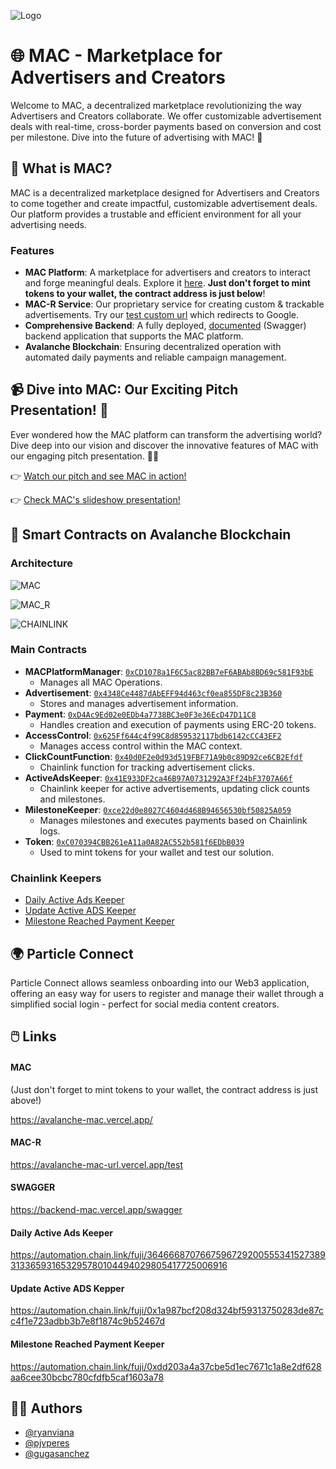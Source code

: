 
![Logo](https://github.com/pjvperes/avalanche-mac/assets/70733914/03ad5a8a-a338-4384-8de1-91bded6e0950)

# 🌐 MAC - Marketplace for Advertisers and Creators

Welcome to MAC, a decentralized marketplace revolutionizing the way Advertisers and Creators collaborate. We offer customizable advertisement deals with real-time, cross-border payments based on conversion and cost per milestone. Dive into the future of advertising with MAC! 🚀

## 🌟 What is MAC?

MAC is a decentralized marketplace designed for Advertisers and Creators to come together and create impactful, customizable advertisement deals. Our platform provides a trustable and efficient environment for all your advertising needs.

### Features

- **MAC Platform**: A marketplace for advertisers and creators to interact and forge meaningful deals. Explore it [here](https://avalanche-mac.vercel.app/). **Just don't forget to mint tokens to your wallet, the contract address is just below**!
- **MAC-R Service**: Our proprietary service for creating custom & trackable advertisements. Try our [test custom url](https://avalanche-mac-url.vercel.app/test) which redirects to Google.
- **Comprehensive Backend**: A fully deployed, [documented](https://backend-mac.vercel.app/swagger) (Swagger) backend application that supports the MAC platform. 
- **Avalanche Blockchain**: Ensuring decentralized operation with automated daily payments and reliable campaign management.

## 📹 Dive into MAC: Our Exciting Pitch Presentation! 🌟

Ever wondered how the MAC platform can transform the advertising world? Dive deep into our vision and discover the innovative features of MAC with our engaging pitch presentation. 🚀🎥

👉 [Watch our pitch and see MAC in action!](https://youtube.com/)


👉 [Check MAC's slideshow presentation!](https://drive.google.com/file/d/1X24HTvm-QEDjLwpmm2w6y5RLPzAmGFSI/view?usp=sharing)

## 🚀 Smart Contracts on Avalanche Blockchain

### Architecture
![MAC](https://github.com/pjvperes/avalanche-mac/assets/70733914/d3eba9b4-906e-4602-b0df-90086f5c06f6)

![MAC_R](https://github.com/pjvperes/avalanche-mac/assets/70733914/658e2185-a93f-4c5d-92f0-2eb759af0e69)

![CHAINLINK](https://github.com/pjvperes/avalanche-mac/assets/70733914/2a1fb615-19c4-4514-bd71-b96c6db5a9c3)

### Main Contracts

- **MACPlatformManager**: [`0xCD1078a1F6C5ac82BB7eF6ABAb8BD69c581F93bE`](https://subnets-test.avax.network/c-chain/address/0x07c420C56BaeFc7cD6c4828d58d68e6ba23B1d28)
  - Manages all MAC Operations.
- **Advertisement**: [`0x4348Ce4487dAbEFF94d463cf0ea855DF8c23B360`](https://subnets-test.avax.network/c-chain/address/0x4348Ce4487dAbEFF94d463cf0ea855DF8c23B360)
  - Stores and manages advertisement information.
- **Payment**: [`0xD4Ac9Ed02e0EDb4a7738BC3e0F3e36EcD47D11C8`](https://subnets-test.avax.network/c-chain/address/0xD4Ac9Ed02e0EDb4a7738BC3e0F3e36EcD47D11C8)
  - Handles creation and execution of payments using ERC-20 tokens.
- **AccessControl**: [`0x625Ff644c4f99C8d859532117bdb6142cCC43EF2`](https://subnets-test.avax.network/c-chain/address/0x625Ff644c4f99C8d859532117bdb6142cCC43EF2)
  - Manages access control within the MAC context.
- **ClickCountFunction**: [`0x40d0F2e0d93d519FBF71A9b0c89D92ce6CB2Efdf`](https://subnets-test.avax.network/c-chain/address/0x40d0F2e0d93d519FBF71A9b0c89D92ce6CB2Efdf)
  - Chainlink function for tracking advertisement clicks.
- **ActiveAdsKeeper**: [`0x41E933DF2ca46B97A0731292A3Ff24bF3707A66f`](https://subnets-test.avax.network/c-chain/address/0x41E933DF2ca46B97A0731292A3Ff24bF3707A66f)
  - Chainlink keeper for active advertisements, updating click counts and milestones.
- **MilestoneKeeper**: [`0xce22d0e8027C4604d468B94656530bf50825A059`](https://subnets-test.avax.network/c-chain/address/0xce22d0e8027C4604d468B94656530bf50825A059)
  - Manages milestones and executes payments based on Chainlink logs.
- **Token**: [`0xC070394CBB261eA11a0A82AC552b581f6EDbB039`](https://subnets-test.avax.network/c-chain/address/0xC070394CBB261eA11a0A82AC552b581f6EDbB039)
  - Used to mint tokens for your wallet and test our solution.

### Chainlink Keepers

- [Daily Active Ads Keeper](https://automation.chain.link/fuji/3646668707667596729200555341527389313365931653295780104494029805417725006916)
- [Update Active ADS Keeper](https://automation.chain.link/fuji/0x1a987bcf208d324bf59313750283de87cc4f1e723adbb3b7e8f1874c9b52467d)
- [Milestone Reached Payment Keeper](https://automation.chain.link/fuji/0xdd203a4a37cbe5d1ec7671c1a8e2df628aa6cee30bcbc780cfdfb5caf1603a78)

## 🌍 Particle Connect

Particle Connect allows seamless onboarding into our Web3 application, offering an easy way for users to register and manage their wallet through a simplified social login - perfect for social media content creators.



## 🖱️ Links

#### MAC
(Just don't forget to mint tokens to your wallet, the contract address is just above!)

https://avalanche-mac.vercel.app/

#### MAC-R
https://avalanche-mac-url.vercel.app/test

#### SWAGGER
https://backend-mac.vercel.app/swagger

#### Daily Active Ads Keeper
https://automation.chain.link/fuji/3646668707667596729200555341527389313365931653295780104494029805417725006916

#### Update Active ADS Kepper
https://automation.chain.link/fuji/0x1a987bcf208d324bf59313750283de87cc4f1e723adbb3b7e8f1874c9b52467d

#### Milestone Reached Payment Keeper
https://automation.chain.link/fuji/0xdd203a4a37cbe5d1ec7671c1a8e2df628aa6cee30bcbc780cfdfb5caf1603a78



## 👨‍💻 Authors

- [@ryanviana](https://www.github.com/ryanviana)
- [@pjvperes](https://www.github.com/pjvperes)
- [@gugasanchez](https://www.github.com/gugasanchez)
